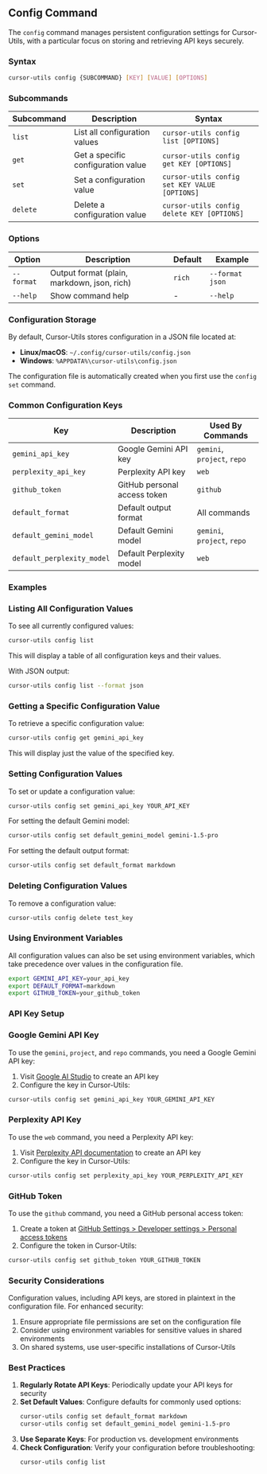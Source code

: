 ## Config Command

The `config` command manages persistent configuration settings for Cursor-Utils, with a particular focus on storing and retrieving API keys securely.

### Syntax

```bash
cursor-utils config {SUBCOMMAND} [KEY] [VALUE] [OPTIONS]
```

### Subcommands

| Subcommand | Description | Syntax |
|------------|-------------|--------|
| `list` | List all configuration values | `cursor-utils config list [OPTIONS]` |
| `get` | Get a specific configuration value | `cursor-utils config get KEY [OPTIONS]` |
| `set` | Set a configuration value | `cursor-utils config set KEY VALUE [OPTIONS]` |
| `delete` | Delete a configuration value | `cursor-utils config delete KEY [OPTIONS]` |

### Options

| Option | Description | Default | Example |
|--------|-------------|---------|---------|
| `--format` | Output format (plain, markdown, json, rich) | `rich` | `--format json` |
| `--help` | Show command help | - | `--help` |

### Configuration Storage

By default, Cursor-Utils stores configuration in a JSON file located at:

- **Linux/macOS**: `~/.config/cursor-utils/config.json`
- **Windows**: `%APPDATA%\cursor-utils\config.json`

The configuration file is automatically created when you first use the `config set` command.

### Common Configuration Keys

| Key | Description | Used By Commands |
|-----|-------------|------------------|
| `gemini_api_key` | Google Gemini API key | `gemini`, `project`, `repo` |
| `perplexity_api_key` | Perplexity API key | `web` |
| `github_token` | GitHub personal access token | `github` |
| `default_format` | Default output format | All commands |
| `default_gemini_model` | Default Gemini model | `gemini`, `project`, `repo` |
| `default_perplexity_model` | Default Perplexity model | `web` |

### Examples

### Listing All Configuration Values

To see all currently configured values:

```bash
cursor-utils config list
```

This will display a table of all configuration keys and their values.

With JSON output:

```bash
cursor-utils config list --format json
```

### Getting a Specific Configuration Value

To retrieve a specific configuration value:

```bash
cursor-utils config get gemini_api_key
```

This will display just the value of the specified key.

### Setting Configuration Values

To set or update a configuration value:

```bash
cursor-utils config set gemini_api_key YOUR_API_KEY
```

For setting the default Gemini model:

```bash
cursor-utils config set default_gemini_model gemini-1.5-pro
```

For setting the default output format:

```bash
cursor-utils config set default_format markdown
```

### Deleting Configuration Values

To remove a configuration value:

```bash
cursor-utils config delete test_key
```

### Using Environment Variables

All configuration values can also be set using environment variables, which take precedence over values in the configuration file.

```bash
export GEMINI_API_KEY=your_api_key
export DEFAULT_FORMAT=markdown
export GITHUB_TOKEN=your_github_token
```

### API Key Setup

### Google Gemini API Key

To use the `gemini`, `project`, and `repo` commands, you need a Google Gemini API key:

1. Visit [Google AI Studio](https://ai.google.dev/) to create an API key
2. Configure the key in Cursor-Utils:

```bash
cursor-utils config set gemini_api_key YOUR_GEMINI_API_KEY
```

### Perplexity API Key

To use the `web` command, you need a Perplexity API key:

1. Visit [Perplexity API documentation](https://docs.perplexity.ai/) to create an API key
2. Configure the key in Cursor-Utils:

```bash
cursor-utils config set perplexity_api_key YOUR_PERPLEXITY_API_KEY
```

### GitHub Token

To use the `github` command, you need a GitHub personal access token:

1. Create a token at [GitHub Settings > Developer settings > Personal access tokens](https://github.com/settings/tokens)
2. Configure the token in Cursor-Utils:

```bash
cursor-utils config set github_token YOUR_GITHUB_TOKEN
```

### Security Considerations

Configuration values, including API keys, are stored in plaintext in the configuration file. For enhanced security:

1. Ensure appropriate file permissions are set on the configuration file
2. Consider using environment variables for sensitive values in shared environments
3. On shared systems, use user-specific installations of Cursor-Utils

### Best Practices

1. **Regularly Rotate API Keys**: Periodically update your API keys for security
2. **Set Default Values**: Configure defaults for commonly used options:
   ```bash
   cursor-utils config set default_format markdown
   cursor-utils config set default_gemini_model gemini-1.5-pro
   ```
3. **Use Separate Keys**: For production vs. development environments
4. **Check Configuration**: Verify your configuration before troubleshooting:
   ```bash
   cursor-utils config list
   ``` 
